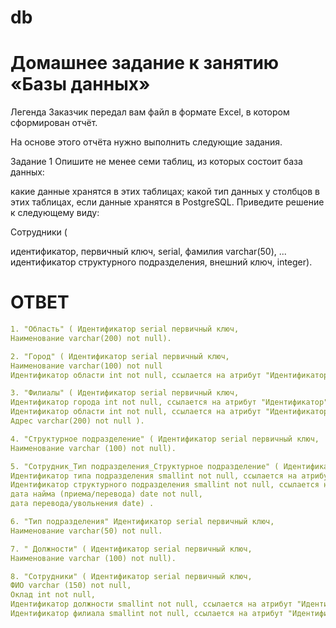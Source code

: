 # db
# Домашнее задание к занятию «Базы данных»
Легенда
Заказчик передал вам файл в формате Excel, в котором сформирован отчёт.

На основе этого отчёта нужно выполнить следующие задания.

Задание 1
Опишите не менее семи таблиц, из которых состоит база данных:

какие данные хранятся в этих таблицах;
какой тип данных у столбцов в этих таблицах, если данные хранятся в PostgreSQL.
Приведите решение к следующему виду:

Сотрудники (

идентификатор, первичный ключ, serial,
фамилия varchar(50),
...
идентификатор структурного подразделения, внешний ключ, integer).

# ОТВЕТ
```YAML
1. "Область" ( Идентификатор serial первичный ключ,
Наименование varchar(200) not null).

2. "Город" ( Идентификатор serial первичный ключ,
Наименование varchar(100) not null
Идентификатор области int not null, ссылается на атрибут "Идентификатор" отношения "Область").

3. "Филиалы" ( Идентификатор serial первичный ключ,
Идентификатор города int not null, ссылается на атрибут "Идентификатор" отношения "Город",
Идентификатор области int not null, ссылается на атрибут "Идентификатор" отношения "Область"
Адрес varchar(200) not null ).

4. "Структурное подразделение" ( Идентификатор serial первичный ключ,
Наименование varchar (100) not null).

5. "Сотрудник_Тип подразделения_Структурное подразделение" ( Идентификатор сотрудника int not null, ссылается на арибут "Идентификатор" отношения "Сотрудники",
Идентификатор типа подразделения smallint not null, ссылается на атрибут "Идентификатор" отношения "Тип подразделения".
Идентификатор структурного подразделения smallint not null, ссылается на атрибут "Идентификатор" отношения "Структурное подразделение",
дата найма (приема/перевода) date not null,
дата перевода/увольнения date) .

6. "Тип подразделения" Идентификатор serial первичный ключ,
Наименование varchar(50) not null.

7. " Должности" ( Идентификатор serial первичный ключ,
Наименование varchar (100) not null).

8. "Сотрудники" ( Идентификатор serial первичный ключ,
ФИО varchar (150) not null,
Оклад int not null,
Идентификатор должности smallint not null, ссылается на атрибут "Идентификатор" отношения "Должности",
Идентификатор филиала smallint not null, ссылается на атрибут "Идентификатор" отношения "Филиалы").
```
